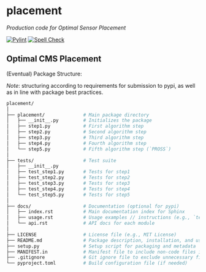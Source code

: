 # placement
*Production code for Optimal Sensor Placement*

[![Pylint](https://github.com/Hammerling-Research-Group/placement/actions/workflows/pylint.yml/badge.svg)](https://github.com/Hammerling-Research-Group/placement/actions/workflows/pylint.yml)
[![Spell Check](https://github.com/Hammerling-Research-Group/placement/actions/workflows/spellcheck.yml/badge.svg)](https://github.com/Hammerling-Research-Group/placement/actions/workflows/spellcheck.yml)

## Optimal CMS Placement

(Eventual) Package Structure: 

*Note*: structuring according to requirements for submission to pypi, as well as in line with package best practices. 

```bash
placement/
│
├── placement/              # Main package directory
│   ├── __init__.py         # Initializes the package
│   ├── step1.py            # First algorithm step
│   ├── step2.py            # Second algorithm step
│   ├── step3.py            # Third algorithm step
│   ├── step4.py            # Fourth algorithm step
│   └── step5.py            # Fifth algorithm step (`PROSS`)
│
├── tests/                  # Test suite
│   ├── __init__.py           
│   ├── test_step1.py       # Tests for step1
│   ├── test_step2.py       # Tests for step2
│   ├── test_step3.py       # Tests for step3
│   ├── test_step4.py       # Tests for step4
│   └── test_step5.py       # Tests for step5
│
├── docs/                   # Documentation (optional for pypi)
│   ├── index.rst           # Main documentation index for Sphinx
│   ├── usage.rst           # Usage examples // instructions (e.g., `test_PROSS`)
│   └── api.rst             # API docs for each module
│
├── LICENSE                 # License file (e.g., MIT License)
├── README.md               # Package description, installation, and usage instructions
├── setup.py                # Setup script for packaging and metadata
├── MANIFEST.in             # Manifest file to include non-code files in the package
├── .gitignore              # Git ignore file to exclude unnecessary files from version control per usual
└── pyproject.toml          # Build configuration file (if needed)
```
